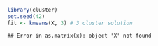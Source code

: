 

```r
library(cluster)
set.seed(42)
fit <- kmeans(X, 3) # 3 cluster solution
```

```
## Error in as.matrix(x): object 'X' not found
```

